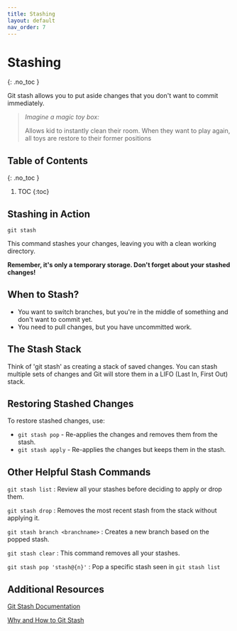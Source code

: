 ```yaml
---
title: Stashing
layout: default
nav_order: 7
---
```

<!-- prettier-ignore-start -->
# Stashing
{: .no_toc }

Git stash allows you to put aside changes that you don't want to commit immediately.

>*Imagine a magic toy box:*
>
>Allows kid to instantly clean their room. When they want to play again, all toys are restore to their former positions

## Table of Contents
{: .no_toc }

1. TOC
{:toc}

<!-- prettier-ignore-end -->

## Stashing in Action
``` 
git stash
``` 

This command stashes your changes, leaving you with a clean working directory.

**Remember, it's only a temporary storage. Don't forget about your stashed changes!**


## When to Stash?

- You want to switch branches, but you're in the middle of something and don't want
to commit yet.
- You need to pull changes, but you have uncommitted work.


## The Stash Stack

Think of 'git stash' as creating a stack of saved changes. 
You can stash multiple sets of changes and Git will store them in a LIFO (Last In, First Out) stack.

## Restoring Stashed Changes

To restore stashed changes, use:

- `git stash pop` - Re-applies the changes and removes them from the stash.
- `git stash apply` - Re-applies the changes but keeps them in the stash.


## Other Helpful Stash Commands

`git stash list` : Review all your stashes before deciding to apply or drop them.

`git stash drop` : Removes the most recent stash from the stack without applying it.

`git stash branch <branchname>` : Creates a new branch based on the popped stash.

`git stash clear` : This command removes all your stashes.

`git stash pop 'stash@{n}'` : Pop a specific stash seen in `git stash list`

## Additional Resources

[Git Stash Documentation](https://www.git-scm.com/docs/git-stash)

[Why and How to Git Stash](https://www.javatpoint.com/git-stash)